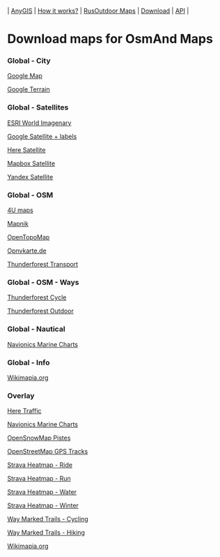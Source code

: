 | [AnyGIS][01] | [How it works?][02] | [RusOutdoor Maps][03] | [Download][04] | [API][05] |


[01]: https://nnngrach.github.io/AnyGIS_maps/index_en
[02]: https://nnngrach.github.io/AnyGIS_maps/Web/Html/Description_en
[03]: https://nnngrach.github.io/AnyGIS_maps/Web/Html/RusOutdoor_en
[04]: https://nnngrach.github.io/AnyGIS_maps/Web/Html/DownloadPage_en
[05]: https://nnngrach.github.io/AnyGIS_maps/Web/Html/Api_en
# Download maps for OsmAnd Maps


### Global - City
[Google Map](https://raw.githubusercontent.com/nnngrach/AnyGIS_maps/master/Osmand_online_maps/Maps_full_en/Global-City-Google_map.sqlitedb "Download this map")

[Google Terrain](https://raw.githubusercontent.com/nnngrach/AnyGIS_maps/master/Osmand_online_maps/Maps_full_en/Global-City-Google_terrain.sqlitedb "Download this map")



### Global - Satellites
[ESRI World Imagenary](https://raw.githubusercontent.com/nnngrach/AnyGIS_maps/master/Osmand_online_maps/Maps_full_en/Global-Satellites-ESRI_Imagenary.sqlitedb "Download this map")

[Google Satellite + labels](https://raw.githubusercontent.com/nnngrach/AnyGIS_maps/master/Osmand_online_maps/Maps_full_en/Global-Satellites-Google_with_labels.sqlitedb "Download this map")

[Here Satellite](https://raw.githubusercontent.com/nnngrach/AnyGIS_maps/master/Osmand_online_maps/Maps_full_en/Global-Satellites-Here.sqlitedb "Download this map")

[Mapbox Satellite](https://raw.githubusercontent.com/nnngrach/AnyGIS_maps/master/Osmand_online_maps/Maps_full_en/Global-Satellites-Mapbox.sqlitedb "Download this map")

[Yandex Satellite](https://raw.githubusercontent.com/nnngrach/AnyGIS_maps/master/Osmand_online_maps/Maps_full_en/Global-Satellites-Yandex.sqlitedb "Download this map")



### Global - OSM
[4U maps](https://raw.githubusercontent.com/nnngrach/AnyGIS_maps/master/Osmand_online_maps/Maps_full_en/Global-OSM-4umaps.sqlitedb "Download this map")

[Mapnik](https://raw.githubusercontent.com/nnngrach/AnyGIS_maps/master/Osmand_online_maps/Maps_full_en/Global-OSM-Mapnik.sqlitedb "Download this map")

[OpenTopoMap](https://raw.githubusercontent.com/nnngrach/AnyGIS_maps/master/Osmand_online_maps/Maps_full_en/Global-OSM-OpenTopoMap.sqlitedb "Download this map")

[Opnvkarte.de](https://raw.githubusercontent.com/nnngrach/AnyGIS_maps/master/Osmand_online_maps/Maps_full_en/Global-OSM-Opnvkarte.sqlitedb "Download this map")

[Thunderforest Transport](https://raw.githubusercontent.com/nnngrach/AnyGIS_maps/master/Osmand_online_maps/Maps_full_en/Global-OSM-Thunderforest_Transport.sqlitedb "Download this map")



### Global - OSM - Ways
[Thunderforest Cycle](https://raw.githubusercontent.com/nnngrach/AnyGIS_maps/master/Osmand_online_maps/Maps_full_en/Global-OSM-Ways-Thunderforest_Cycle.sqlitedb "Download this map")

[Thunderforest Outdoor](https://raw.githubusercontent.com/nnngrach/AnyGIS_maps/master/Osmand_online_maps/Maps_full_en/Global-OSM-Ways-Thunderforest_Outdoor.sqlitedb "Download this map")



### Global - Nautical
[Navionics Marine Charts](https://raw.githubusercontent.com/nnngrach/AnyGIS_maps/master/Osmand_online_maps/Maps_full_en/Global-Water-Navionics_Marine_Charts.sqlitedb "Download this map")



### Global - Info
[Wikimapia.org](https://raw.githubusercontent.com/nnngrach/AnyGIS_maps/master/Osmand_online_maps/Maps_full_en/Global-Info-Wikimapia.sqlitedb "Download this map")



### Overlay
[Here Traffic](https://raw.githubusercontent.com/nnngrach/AnyGIS_maps/master/Osmand_online_maps/Maps_full_en/Overlay-Here_traffic.sqlitedb "Download this map")

[Navionics Marine Charts](https://raw.githubusercontent.com/nnngrach/AnyGIS_maps/master/Osmand_online_maps/Maps_full_en/Overlay-Navionics_Marine_Charts.sqlitedb "Download this map")

[OpenSnowMap Pistes](https://raw.githubusercontent.com/nnngrach/AnyGIS_maps/master/Osmand_online_maps/Maps_full_en/Overlay-OpenSnowMap_pistes.sqlitedb "Download this map")

[OpenStreetMap GPS Tracks](https://raw.githubusercontent.com/nnngrach/AnyGIS_maps/master/Osmand_online_maps/Maps_full_en/Overlay-OpenSreetMaps_Tracks.sqlitedb "Download this map")

[Strava Heatmap - Ride](https://raw.githubusercontent.com/nnngrach/AnyGIS_maps/master/Osmand_online_maps/Maps_full_en/Overlay-Strava_Ride.sqlitedb "Download this map")

[Strava Heatmap - Run](https://raw.githubusercontent.com/nnngrach/AnyGIS_maps/master/Osmand_online_maps/Maps_full_en/Overlay-Strava_Run.sqlitedb "Download this map")

[Strava Heatmap - Water](https://raw.githubusercontent.com/nnngrach/AnyGIS_maps/master/Osmand_online_maps/Maps_full_en/Overlay-Strava_Water.sqlitedb "Download this map")

[Strava Heatmap - Winter](https://raw.githubusercontent.com/nnngrach/AnyGIS_maps/master/Osmand_online_maps/Maps_full_en/Overlay-Strava_Winter.sqlitedb "Download this map")

[Way Marked Trails - Cycling](https://raw.githubusercontent.com/nnngrach/AnyGIS_maps/master/Osmand_online_maps/Maps_full_en/Overlay-WayMarkedTrails_Cycling.sqlitedb "Download this map")

[Way Marked Trails - Hiking](https://raw.githubusercontent.com/nnngrach/AnyGIS_maps/master/Osmand_online_maps/Maps_full_en/Overlay-WayMarkedTrails_Hiking.sqlitedb "Download this map")

[Wikimapia.org](https://raw.githubusercontent.com/nnngrach/AnyGIS_maps/master/Osmand_online_maps/Maps_full_en/Overlay-Wikimapia.sqlitedb "Download this map")

